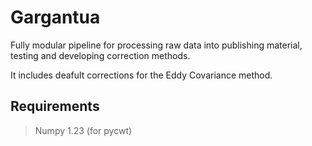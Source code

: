 # Gargantua

<picture>
  <source media="(prefers-color-scheme: dark)" srcset="logo_dark.png">
  <source media="(prefers-color-scheme: light)" srcset="logo.png">
</picture>


Fully modular pipeline for processing raw data into publishing material, testing and developing correction methods.

It includes deafult corrections for the Eddy Covariance method.

## Requirements

> Numpy 1.23 (for pycwt)
